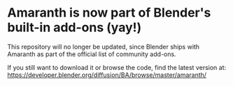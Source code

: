 Amaranth is now part of Blender's built-in add-ons (yay!)
=

This repository will no longer be updated, since Blender ships with Amaranth as part of the official list of community add-ons.

If you still want to download it or browse the code, find the latest version at: https://developer.blender.org/diffusion/BA/browse/master/amaranth/

